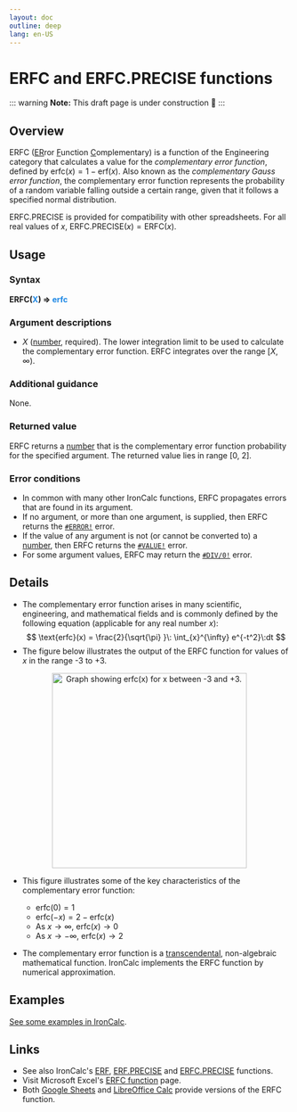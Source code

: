 ```yaml
---
layout: doc
outline: deep
lang: en-US
---
```

# ERFC and ERFC.PRECISE functions
::: warning
**Note:** This draft page is under construction 🚧
:::
## Overview
ERFC (<u>ER</u>ror <u>F</u>unction <u>C</u>omplementary) is a function of the Engineering category that calculates a value for the _complementary error function_, defined by $\text{erfc}(x) = 1 - \text{erf}(x)$. Also known as the _complementary Gauss error function_, the complementary error function represents the probability of a random variable falling outside a certain range, given that it follows a specified normal distribution.

ERFC.PRECISE is provided for compatibility with other spreadsheets. For all real values of $x$, $\text{ERFC.PRECISE}(x)=\text{ERFC}(x)$.
## Usage
### Syntax
**ERFC(<span title="Number" style="color:#1E88E5">X</span>) => <span title="Number" style="color:#1E88E5">erfc</span>**
### Argument descriptions
* *X* ([number](/features/value-types#numbers), required). The lower integration limit to be used to calculate the complementary error function. ERFC integrates over the range $[X, \infty)$.
### Additional guidance
None.
### Returned value
ERFC returns a [number](/features/value-types#numbers) that is the complementary error function probability for the specified argument. The returned value lies in range [0, 2].
### Error conditions
* In common with many other IronCalc functions, ERFC propagates errors that are found in its argument.
* If no argument, or more than one argument, is supplied, then ERFC returns the [`#ERROR!`](/features/error-types.md#error) error.
* If the value of any argument is not (or cannot be converted to) a [number](/features/value-types#numbers), then ERFC returns the [`#VALUE!`](/features/error-types.md#value) error.
* For some argument values, ERFC may return the [`#DIV/0!`](/features/error-types.md#div-0) error.

<!--@include: ../markdown-snippets/error-type-details.txt-->
## Details
* The complementary error function arises in many scientific, engineering, and mathematical fields and is commonly defined by the following equation (applicable for any real number $x$):
$$
\text{erfc}(x) = \frac{2}{\sqrt{\pi} }\: \int_{x}^{\infty} e^{-t^2}\:dt
$$
* The figure below illustrates the output of the ERFC function for values of $x$ in the range -3 to +3.
<center><img src="/functions/images/complementary-error-function-curve.png" width="350" alt="Graph showing erfc(x) for x between -3 and +3."></center>

* This figure illustrates some of the key characteristics of the complementary error function:

  * $\text{erfc}(0) = 1$
  * $\text{erfc}(-x) = 2-\text{erfc}(x)$
  * As $x \rightarrow \infty$, $\text{erfc}(x) \rightarrow 0$
  * As $x \rightarrow -\infty$, $\text{erfc}(x) \rightarrow 2$

* The complementary error function is a [transcendental](https://en.wikipedia.org/wiki/Transcendental_function), non-algebraic mathematical function. IronCalc implements the ERFC function by numerical approximation.
## Examples
[See some examples in IronCalc](https://app.ironcalc.com/?example=erfc).

## Links
* See also IronCalc's [ERF](/functions/engineering/erf.md), [ERF.PRECISE](/functions/engineering/erf-precise.md) and [ERFC.PRECISE](/functions/engineering/erfc-precise.md) functions.
* Visit Microsoft Excel's [ERFC function](https://support.microsoft.com/en-gb/office/erfc-function-736e0318-70ba-4e8b-8d08-461fe68b71b3) page.
* Both [Google Sheets](https://support.google.com/docs/answer/3093407) and [LibreOffice Calc](https://wiki.documentfoundation.org/Documentation/Calc_Functions/ERFC) provide versions of the ERFC function.